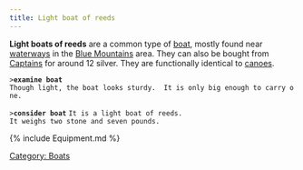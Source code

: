 ```yaml
---
title: Light boat of reeds
---
```


**Light boats of reeds** are a common type of [boat](boat "wikilink"),
mostly found near [waterways](waterways "wikilink") in the [Blue
Mountains](Blue_Mountains "wikilink") area. They can also be bought from
[Captains](Captain "wikilink") for around 12 silver. They are
functionally identical to [canoes](canoe "wikilink").

`>`**`examine boat`**
`Though light, the boat looks sturdy.  It is only big enough to carry one.`

`>`**`consider boat`**
`It is a light boat of reeds.`
`It weighs two stone and seven pounds.`

{% include Equipment.md %}

[Category: Boats](Category:_Boats "wikilink")